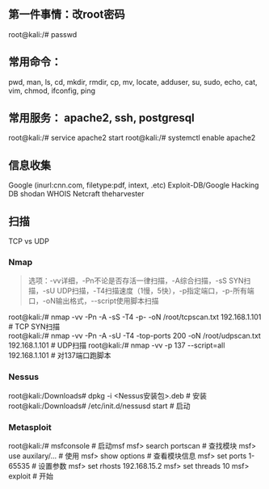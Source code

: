 ## 第一件事情：改root密码
root@kali:/# passwd


## 常用命令：
pwd, man, ls, cd, mkdir, rmdir, cp, mv, locate, adduser, su, sudo, echo, cat, vim, chmod, ifconfig, ping


## 常用服务： apache2, ssh, postgresql
root@kali:/# service apache2 start
root@kali:/# systemctl enable apache2


## 信息收集
Google (inurl:cnn.com, filetype:pdf, intext, .etc)
Exploit-DB/Google Hacking DB
shodan
WHOIS
Netcraft
theharvester


## 扫描
TCP vs UDP

### Nmap
> 选项：-vv详细，-Pn不论是否存活一律扫描，-A综合扫描，-sS SYN扫描，-sU UDP扫描，-T4扫描速度（1慢，5快），-p指定端口，-p-所有端口，-oN输出格式，--script使用脚本扫描

root@kali:/# nmap -vv -Pn -A -sS -T4 -p- -oN /root/tcpscan.txt 192.168.1.101        # TCP SYN扫描    
root@kali:/# nmap -vv -Pn -A -sU -T4 -top-ports 200 -oN /root/udpscan.txt 192.168.1.101         # UDP扫描
root@kali:/# nmap -vv -p 137 --script=all 192.168.1.101                # 对137端口跑脚本

### Nessus
root@kali:/Downloads# dpkg -i <Nessus安装包>.deb     # 安装
root@kali:/Downloads# /etc/init.d/nessusd start     # 启动

### Metasploit
root@kali:/# msfconsole     # 启动msf
msf> search portscan        # 查找模块
msf> use auxilary/...       # 使用
msf> show options           # 查看模块信息
msf> set ports 1-65535      # 设置参数
msf> set rhosts 192.168.15.2
msf> set threads 10
msf> exploit                # 开始


